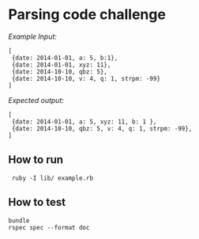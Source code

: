 # Parsing code challenge

*Example Input:*

```
[
 {date: 2014-01-01, a: 5, b:1},
 {date: 2014-01-01, xyz: 11},
 {date: 2014-10-10, qbz: 5},
 {date: 2014-10-10, v: 4, q: 1, strpm: -99}
]
```

*Expected output:*

```
[
 {date: 2014-01-01, a: 5, xyz: 11, b: 1 },
 {date: 2014-10-10, qbz: 5, v: 4, q: 1, strpm: -99},
]
```

## How to run

```
 ruby -I lib/ example.rb
```

## How to test

```
bundle
rspec spec --format doc

```
